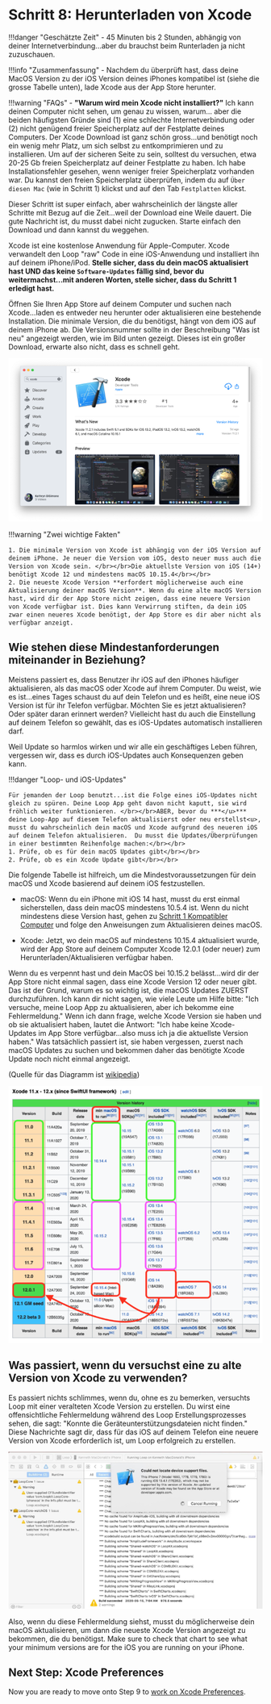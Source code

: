 # Schritt 8: Herunterladen von Xcode

!!!danger "Geschätzte Zeit"
    - 45 Minuten bis 2 Stunden, abhängig von deiner Internetverbindung...aber du brauchst beim Runterladen ja nicht zuzuschauen.

!!!info "Zusammenfassung"
    - Nachdem du überprüft hast, dass deine MacOS Version zu der iOS Version deines iPhones kompatibel ist (siehe die grosse Tabelle unten), lade Xcode aus der App Store herunter.

!!!warning "FAQs"
    - **"Warum wird mein Xcode nicht installiert?"** Ich kann deinen Computer nicht sehen, um genau zu wissen, warum... aber die beiden häufigsten Gründe sind (1) eine schlechte Internetverbindung oder (2) nicht genügend freier Speicherplatz auf der Festplatte deines Computers. Der Xcode Download ist ganz schön gross...und benötigt noch ein wenig mehr Platz, um sich selbst zu entkomprimieren und zu installieren. Um auf der sicheren Seite zu sein, solltest du versuchen, etwa 20-25 Gb freien Speicherplatz auf deiner Festplatte zu haben. Ich habe Installationsfehler gesehen, wenn weniger freier Speicherplatz vorhanden war. Du kannst den freien Speicherplatz überprüfen, indem du auf `Über diesen Mac` (wie in Schritt 1) klickst und auf den Tab `Festplatten` klickst.

Dieser Schritt ist super einfach, aber wahrscheinlich der längste aller Schritte mit Bezug auf die Zeit...weil der Download eine Weile dauert. Die gute Nachricht ist, du musst dabei nicht zugucken. Starte einfach den Download und dann kannst du weggehen.

Xcode ist eine kostenlose Anwendung für Apple-Computer. Xcode verwandelt den Loop "raw" Code in eine iOS-Anwendung und installiert ihn auf deinem iPhone/iPod. **Stelle sicher, dass du dein macOS aktualisiert hast UND das keine `Software-Updates` fällig sind, bevor du weitermachst...mit anderen Worten, stelle sicher, dass du Schritt 1 erledigt hast.**

Öffnen Sie Ihren App Store auf deinem Computer und suchen nach Xcode...laden es entweder neu herunter oder aktualisieren eine bestehende Installation. Die minimale Version, die du benötigst, hängt von dem iOS auf deinem iPhone ab. Die Versionsnummer sollte in der Beschreibung "Was ist neu" angezeigt werden, wie im Bild unten gezeigt. Dieses ist ein großer Download, erwarte also nicht, dass es schnell geht.

![../img/xcode.png](img/xcode.png)

!!!warning "Zwei wichtige Fakten"

    1. Die minimale Version von Xcode ist abhängig von der iOS Version auf deinem iPhone. Je neuer die Version vom iOS, desto neuer muss auch die Version von Xcode sein. </br></br>Die aktuellste Version von iOS (14+) benötigt Xcode 12 und mindestens macOS 10.15.4</br></br>
    2. Die neueste Xcode Version **erfordert möglicherweise auch eine Aktualisierung deiner macOS Version**. Wenn du eine alte macOS Version hast, wird dir der App Store nicht zeigen, dass eine neuere Version von Xcode verfügbar ist. Dies kann Verwirrung stiften, da dein iOS zwar einen neueres Xcode benötigt, der App Store es dir aber nicht als verfügbar anzeigt.

## Wie stehen diese Mindestanforderungen miteinander in Beziehung?

Meistens passiert es, dass Benutzer ihr iOS auf den iPhones häufiger aktualisieren, als das macOS oder Xcode auf ihrem Computer.  Du weist, wie es ist...eines Tages schaust du auf dein Telefon und es heißt, eine neue iOS Version ist für ihr Telefon verfügbar. Möchten Sie es jetzt aktualisieren? Oder später daran erinnert werden? Vielleicht hast du auch die Einstellung auf deinem Telefon so gewählt, das es iOS-Updates automatisch installieren darf.

Weil Update so harmlos wirken und wir alle ein geschäftiges Leben führen, vergessen wir, dass es durch iOS-Updates auch Konsequenzen geben kann.

!!!danger "Loop- und iOS-Updates"

    Für jemanden der Loop benutzt...ist die Folge eines iOS-Updates nicht gleich zu spüren. Deine Loop App geht davon nicht kaputt, sie wird fröhlich weiter funktionieren. </br></br>ABER, bevor du ***</u>*** deine Loop-App auf diesem Telefon aktualisierst oder neu erstellst<u>, musst du wahrscheinlich dein macOS und Xcode aufgrund des neueren iOS auf deinem Telefon aktualisieren.  Du musst die Updates/Überprüfungen in einer bestimmten Reihenfolge machen:</br></br>
    1. Prüfe, ob es für dein macOS Updates gibt</br></br>
    2. Prüfe, ob es ein Xcode Update gibt</br></br>

Die folgende Tabelle ist hilfreich, um die Mindestvoraussetzungen für dein macOS und Xcode basierend auf deinem iOS festzustellen.

* macOS: Wenn du ein iPhone mit iOS 14 hast, musst du erst einmal sicherstellen, dass dein macOS mindestens 10.5.4 ist. Wenn du nicht mindestens diese Version hast, gehen zu [Schritt 1 Kompatibler Computer](step1.md#check-your-macos) und folge den Anweisungen zum Aktualisieren deines macOS.

* Xcode: Jetzt, wo dein macOS auf mindestens 10.15.4 aktualisiert wurde, wird der App Store auf deinem Computer Xcode 12.0.1 (oder neuer) zum Herunterladen/Aktualisieren verfügbar haben.

Wenn du es verpennt hast und dein MacOS bei 10.15.2 belässt...wird dir der App Store nicht einmal sagen, dass eine Xcode Version 12 oder neuer gibt. Das ist der Grund, warum es so wichtig ist, die macOS Updates ZUERST durchzuführen. Ich kann dir nicht sagen, wie viele Leute um Hilfe bitte: "Ich versuche, meine Loop App zu aktualisieren, aber ich bekomme eine Fehlermeldung." Wenn ich dann frage, welche Xcode Version sie haben und ob sie aktualisiert haben, lautet die Antwort: "Ich habe keine Xcode-Updates im App Store verfügbar...also muss ich ja die aktuellste Version haben." Was tatsächlich passiert ist, sie haben vergessen, zuerst nach macOS Updates zu suchen und bekommen daher das benötigte Xcode Update noch nicht einmal angezeigt.

(Quelle für das Diagramm ist [wikipedia](https://en.wikipedia.org/wiki/Xcode))

![img/minimum-related.png](img/minimum-related.png)

## Was passiert, wenn du versuchst eine zu alte Version von Xcode zu verwenden?

Es passiert nichts schlimmes, wenn du, ohne es zu bemerken, versuchts Loop mit einer veralteten Xcode Version zu erstellen. Du wirst eine offensichtliche Fehlermeldung während des Loop Erstellungsprozesses sehen, die sagt: "Konnte die Geräteunterstützungsdateien nicht finden." Diese Nachrichte sagt dir, dass für das iOS auf deinem Telefon eine neuere Version von Xcode erforderlich ist, um Loop erfolgreich zu erstellen.

![../img/device-support-files.jpg](img/device-support-files.jpg)

Also, wenn du diese Fehlermeldung siehst, musst du möglicherweise dein macOS aktualisieren, um dann die neueste Xcode Version angezeigt zu bekommen, die du benötigst. Make sure to check that chart to see what your minimum versions are for the iOS you are running on your iPhone.

## Next Step: Xcode Preferences

Now you are ready to move onto Step 9 to [work on Xcode Preferences](step9.md).
